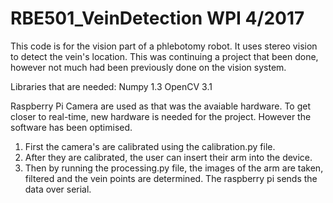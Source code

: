 # RBE501_VeinDetection WPI 4/2017
This code is for the vision part of a phlebotomy robot. It uses stereo vision to detect the vein's location. This was continuing a project that been done, however not much had been previously done on the vision system.

Libraries that are needed:
Numpy 1.3
OpenCV 3.1

Raspberry Pi Camera are used as that was the avaiable hardware. To get closer to real-time, new hardware is needed for the project. However the software has been optimised. 

1. First the camera's are calibrated using the calibration.py file.
2. After they are calibrated, the user can insert their arm into the device. 
3. Then by running the processing.py file, the images of the arm are taken, filtered and the vein points are determined. The raspberry pi sends the data over serial.


